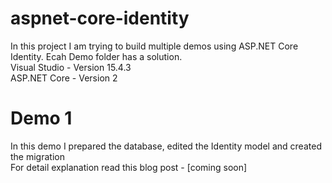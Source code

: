 # aspnet-core-identity
In this project I am trying to build multiple demos using ASP.NET Core Identity. Ecah Demo folder has a solution.   
Visual Studio - Version 15.4.3  
ASP.NET Core - Version 2  
# Demo 1  
In this demo I prepared the database, edited the Identity model and created the migration  
For detail explanation read this blog post - [coming soon]
